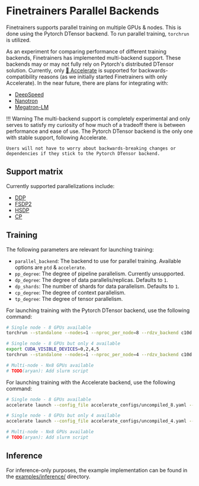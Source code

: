 # Finetrainers Parallel Backends

Finetrainers supports parallel training on multiple GPUs & nodes. This is done using the Pytorch DTensor backend. To run parallel training, `torchrun` is utilized.

As an experiment for comparing performance of different training backends, Finetrainers has implemented multi-backend support. These backends may or may not fully rely on Pytorch's distributed DTensor solution. Currently, only [🤗 Accelerate](https://github.com/huggingface/accelerate) is supported for backwards-compatibility reasons (as we initially started Finetrainers with only Accelerate). In the near future, there are plans for integrating with:
- [DeepSpeed](https://github.com/deepspeedai/DeepSpeed)
- [Nanotron](https://github.com/huggingface/nanotron)
- [Megatron-LM](https://github.com/NVIDIA/Megatron-LM)

!!! Warning
    The multi-backend support is completely experimental and only serves to satisfy my curiosity of how much of a tradeoff there is between performance and ease of use. The Pytorch DTensor backend is the only one with stable support, following Accelerate.

    Users will not have to worry about backwards-breaking changes or dependencies if they stick to the Pytorch DTensor backend.

## Support matrix

Currently supported parallelizations include: 
- [DDP](https://pytorch.org/docs/stable/notes/ddp.html)
- [FSDP2](https://pytorch.org/docs/stable/fsdp.html)
- [HSDP](https://pytorch.org/docs/stable/fsdp.html)
- [CP](https://docs.pytorch.org/tutorials/prototype/context_parallel.html)
<!-- - [TP](https://pytorch.org/docs/stable/distributed.tensor.parallel.html) -->

## Training

The following parameters are relevant for launching training:

- `parallel_backend`: The backend to use for parallel training. Available options are `ptd` & `accelerate`.
- `pp_degree`: The degree of pipeline parallelism. Currently unsupported.
- `dp_degree`: The degree of data parallelis/replicas. Defaults to `1`.
- `dp_shards`: The number of shards for data parallelism. Defaults to `1`.
- `cp_degree`: The degree of context parallelism.
- `tp_degree`: The degree of tensor parallelism.

For launching training with the Pytorch DTensor backend, use the following command:

```bash
# Single node - 8 GPUs available
torchrun --standalone --nodes=1 --nproc_per_node=8 --rdzv_backend c10d --rdzv_endpoint="localhost:0" train.py <YOUR_OTHER_ARGS>

# Single node - 8 GPUs but only 4 available
export CUDA_VISIBLE_DEVICES=0,2,4,5
torchrun --standalone --nodes=1 --nproc_per_node=4 --rdzv_backend c10d --rdzv_endpoint="localhost:0" train.py <YOUR_OTHER_ARGS>

# Multi-node - Nx8 GPUs available
# TODO(aryan): Add slurm script
```

For launching training with the Accelerate backend, use the following command:

```bash
# Single node - 8 GPUs available
accelerate launch --config_file accelerate_configs/uncompiled_8.yaml --gpu_ids 0,1,2,3,4,5,6,7 train.py <YOUR_OTHER_ARGS>

# Single node - 8 GPUs but only 4 available
accelerate launch --config_file accelerate_configs/uncompiled_4.yaml --gpu_ids 0,2,4,5 train.py <YOUR_OTHER_ARGS>

# Multi-node - Nx8 GPUs available
# TODO(aryan): Add slurm script
```

## Inference

For inference-only purposes, the example implementation can be found in the [examples/inference/](../../examples/inference/) directory.
